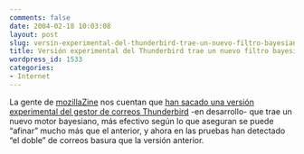 ```yaml
---
comments: false
date: 2004-02-18 10:03:08
layout: post
slug: versin-experimental-del-thunderbird-trae-un-nuevo-filtro-bayesiano
title: Versión experimental del Thunderbird trae un nuevo filtro bayesiano
wordpress_id: 1533
categories:
- Internet
---
```


La gente de [mozillaZine](http://www.mozillazine.org) nos cuentan que [han sacado una versión experimental del gestor de correos Thunderbird](http://www.mozillazine.org/talkback.html?article=4327) -en desarrollo- que trae un nuevo motor bayesiano, más efectivo según lo que aseguran se puede “afinar” mucho más que el anterior, y ahora en las pruebas han detectado “el doble” de correos basura que la versión anterior.




 
